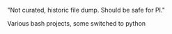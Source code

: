 "Not curated, historic file dump. Should be safe for PI."

Various bash projects, some switched to python
